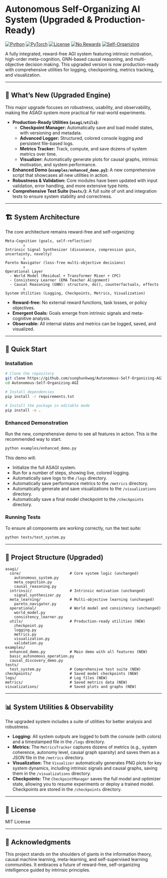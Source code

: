 # Autonomous Self-Organizing AI System (Upgraded & Production-Ready) 

[![Python](https://img.shields.io/badge/Python-3.8%2B-blue.svg)](https://www.python.org/)
[![PyTorch](https://img.shields.io/badge/PyTorch-2.0%2B-orange.svg)](https://pytorch.org/)
[![License](https://img.shields.io/badge/License-MIT-green.svg)](https://opensource.org/licenses/MIT)
[![No Rewards](https://img.shields.io/badge/Paradigm-Reward--Free-red.svg)](#)
[![Self-Organizing](https://img.shields.io/badge/Behavior-Autonomous-green.svg)](#)

A fully integrated, reward-free AGI system featuring intrinsic motivation, high-order meta-cognition, GNN-based causal reasoning, and multi-objective decision making. This upgraded version is now production-ready with comprehensive utilities for logging, checkpointing, metrics tracking, and visualization.

---

## 🚀 What’s New (Upgraded Engine)

This major upgrade focuses on robustness, usability, and observability, making the ASAGI system more practical for real-world experiments.

- **Production-Ready Utilities (`asagi/utils`):**
  - **Checkpoint Manager:** Automatically save and load model states, with versioning and metadata.
  - **Advanced Logger:** Structured, colored console logging and persistent file-based logs.
  - **Metrics Tracker:** Track, compute, and save dozens of system metrics over time.
  - **Visualizer:** Automatically generate plots for causal graphs, intrinsic motivation, and system performance.
- **Enhanced Demo (`examples/enhanced_demo.py`):** A new comprehensive script that showcases all new utilities in action.
- **Robustness & Validation:** Core modules have been updated with input validation, error handling, and more extensive type hints.
- **Comprehensive Test Suite (`tests/`):** A full suite of unit and integration tests to ensure system stability and correctness.

---

## 🏗️ System Architecture

The core architecture remains reward-free and self-organizing:

```
Meta-Cognition (goals, self-reflection)
        ↕
Intrinsic Signal Synthesizer (dissonance, compression gain, uncertainty, novelty)
        ↕
Pareto Navigator (loss-free multi-objective decisions)
        ↕
Operational Layer
  - World Model (Residual + Transformer Mixer + CPC)
  - Consistency Learner (EMA Teacher Alignment)
  - Causal Reasoning (GNN): structure, do(), counterfactuals, effects
        ↕
System Utilities (Logging, Checkpoints, Metrics, Visualization)
```

- **Reward-free:** No external reward functions, task losses, or policy objectives.
- **Emergent Goals:** Goals emerge from intrinsic signals and meta-cognitive analysis.
- **Observable:** All internal states and metrics can be logged, saved, and visualized.

---

## 🚦 Quick Start

### Installation

```bash
# Clone the repository
git clone https://github.com/sunghunkwag/Autonomous-Self-Organizing-AGI.git
cd Autonomous-Self-Organizing-AGI

# Install dependencies
pip install -r requirements.txt

# Install the package in editable mode
pip install -e .
```

### Enhanced Demonstration

Run the new, comprehensive demo to see all features in action. This is the recommended way to start.

```bash
python examples/enhanced_demo.py
```

This demo will:
- Initialize the full ASAGI system.
- Run for a number of steps, showing live, colored logging.
- Automatically save logs to the `/logs` directory.
- Automatically save performance metrics to the `/metrics` directory.
- Automatically generate and save visualizations to the `/visualizations` directory.
- Automatically save a final model checkpoint to the `/checkpoints` directory.

### Running Tests

To ensure all components are working correctly, run the test suite:

```bash
python tests/test_system.py
```

---

## 📁 Project Structure (Upgraded)

```
asagi/
  core/                      # Core system logic (unchanged)
    autonomous_system.py
    meta_cognition.py
    causal_reasoning.py
  intrinsic/                 # Intrinsic motivation (unchanged)
    signal_synthesizer.py
  meta_learning/             # Multi-objective learning (unchanged)
    pareto_navigator.py
  operational/               # World model and consistency (unchanged)
    world_model.py
    consistency_learner.py
  utils/                     # Production-ready utilities (NEW)
    checkpoint.py
    logging.py
    metrics.py
    visualization.py
    validation.py
examples/
  enhanced_demo.py           # Main demo with all features (NEW)
  basic_autonomous_operation.py
  causal_discovery_demo.py
tests/
  test_system.py             # Comprehensive test suite (NEW)
checkpoints/                 # Saved model checkpoints (NEW)
logs/                        # Log files (NEW)
metrics/                     # Saved metrics data (NEW)
visualizations/              # Saved plots and graphs (NEW)
```

---

## 📊 System Utilities & Observability

The upgraded system includes a suite of utilities for better analysis and robustness.

- **Logging:** All system outputs are logged to both the console (with colors) and a timestamped file in the `/logs` directory.
- **Metrics:** The `MetricsTracker` captures dozens of metrics (e.g., system coherence, autonomy level, causal graph sparsity) and saves them as a JSON file in the `/metrics` directory.
- **Visualization:** The `Visualizer` automatically generates PNG plots for key system dynamics, including intrinsic signals and causal graphs, saving them in the `/visualizations` directory.
- **Checkpoints:** The `CheckpointManager` saves the full model and optimizer state, allowing you to resume experiments or deploy a trained model. Checkpoints are stored in the `/checkpoints` directory.

---

## 📄 License

MIT License

---

## 🙏 Acknowledgments

This project stands on the shoulders of giants in the information theory, causal machine learning, meta-learning, and self-supervised learning communities. It embraces a future of reward-free, self-organizing intelligence guided by intrinsic principles.
